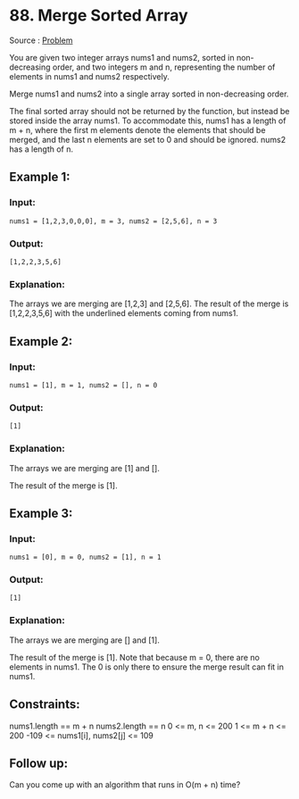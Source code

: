 # 88. Merge Sorted Array

Source : [Problem](https://leetcode.com/problems/merge-sorted-array)

You are given two integer arrays nums1 and nums2, sorted in non-decreasing order, and two integers m and n, representing the number of elements in nums1 and nums2 respectively.

Merge nums1 and nums2 into a single array sorted in non-decreasing order.

The final sorted array should not be returned by the function, but instead be stored inside the array nums1. To accommodate this, nums1 has a length of m + n, where the first m elements denote the elements that should be merged, and the last n elements are set to 0 and should be ignored. nums2 has a length of n.

## Example 1:

### Input:

    nums1 = [1,2,3,0,0,0], m = 3, nums2 = [2,5,6], n = 3

### Output:

    [1,2,2,3,5,6]

### Explanation:

The arrays we are merging are [1,2,3] and [2,5,6]. The result of the merge is [1,2,2,3,5,6] with the underlined elements coming from nums1.

## Example 2:

### Input:

    nums1 = [1], m = 1, nums2 = [], n = 0

### Output:

    [1]

### Explanation:

The arrays we are merging are [1] and [].

The result of the merge is [1].

## Example 3:

### Input:

    nums1 = [0], m = 0, nums2 = [1], n = 1

### Output:

    [1]

### Explanation:

The arrays we are merging are [] and [1].

The result of the merge is [1].
Note that because m = 0, there are no elements in nums1. The 0 is only there to ensure the merge result can fit in nums1.

## Constraints:

nums1.length == m + n
nums2.length == n
0 <= m, n <= 200
1 <= m + n <= 200
-109 <= nums1[i], nums2[j] <= 109

## Follow up:

Can you come up with an algorithm that runs in O(m + n) time?
